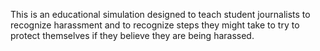 This is an educational simulation designed to teach student journalists to recognize harassment and to recognize steps they might take to try to protect themselves if they believe they are being harassed.
